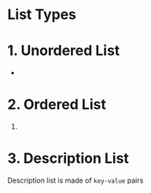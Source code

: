 # List Types

# 1. Unordered List

<ul>
    <li></li>
</ul>

# 2. Ordered List

<ol>
    <li></li>
</ol>

# 3. Description List
Description list is made of `key-value` pairs

<dl>
    <dt></dt> <!-- This is the key -- >
    <dd> </dd> 
    <!-- This is the definition -->
</dl>
